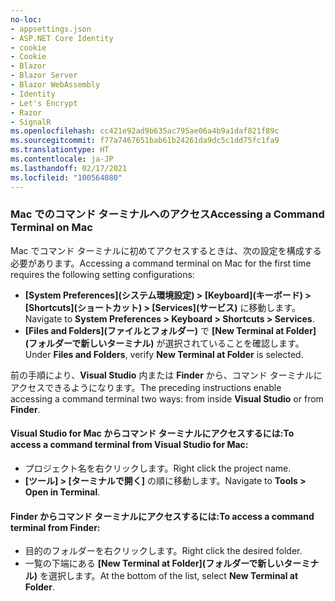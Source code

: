 ```yaml
---
no-loc:
- appsettings.json
- ASP.NET Core Identity
- cookie
- Cookie
- Blazor
- Blazor Server
- Blazor WebAssembly
- Identity
- Let's Encrypt
- Razor
- SignalR
ms.openlocfilehash: cc421e92ad9b635ac795ae06a4b9a1daf821f89c
ms.sourcegitcommit: f77a7467651bab61b24261da9dc5c1dd75fc1fa9
ms.translationtype: HT
ms.contentlocale: ja-JP
ms.lasthandoff: 02/17/2021
ms.locfileid: "100564080"
---
```

### <a name="accessing-a-command-terminal-on-mac"></a><span data-ttu-id="2da51-101">Mac でのコマンド ターミナルへのアクセス</span><span class="sxs-lookup"><span data-stu-id="2da51-101">Accessing a Command Terminal on Mac</span></span>

<span data-ttu-id="2da51-102">Mac でコマンド ターミナルに初めてアクセスするときは、次の設定を構成する必要があります。</span><span class="sxs-lookup"><span data-stu-id="2da51-102">Accessing a command terminal on Mac for the first time requires the following setting configurations:</span></span>

* <span data-ttu-id="2da51-103">**[System Preferences]\(システム環境設定\) > [Keyboard]\(キーボード\) > [Shortcuts]\(ショートカット\) > [Services]\(サービス\)** に移動します。</span><span class="sxs-lookup"><span data-stu-id="2da51-103">Navigate to **System Preferences > Keyboard > Shortcuts > Services**.</span></span>
* <span data-ttu-id="2da51-104">**[Files and Folders]\(ファイルとフォルダー\)** で **[New Terminal at Folder]\(フォルダーで新しいターミナル\)** が選択されていることを確認します。</span><span class="sxs-lookup"><span data-stu-id="2da51-104">Under **Files and Folders**, verify **New Terminal at Folder** is selected.</span></span>

<span data-ttu-id="2da51-105">前の手順により、**Visual Studio** 内または **Finder** から、コマンド ターミナルにアクセスできるようになります。</span><span class="sxs-lookup"><span data-stu-id="2da51-105">The preceding instructions enable accessing a command terminal two ways: from inside **Visual Studio** or from **Finder**.</span></span> 

#### <a name="to-access-a-command-terminal-from-visual-studio-for-mac"></a><span data-ttu-id="2da51-106">Visual Studio for Mac からコマンド ターミナルにアクセスするには:</span><span class="sxs-lookup"><span data-stu-id="2da51-106">To access a command terminal from Visual Studio for Mac:</span></span>

* <span data-ttu-id="2da51-107">プロジェクト名を右クリックします。</span><span class="sxs-lookup"><span data-stu-id="2da51-107">Right click the project name.</span></span>
* <span data-ttu-id="2da51-108">**[ツール] > [ターミナルで開く]** の順に移動します。</span><span class="sxs-lookup"><span data-stu-id="2da51-108">Navigate to **Tools > Open in Terminal**.</span></span>

#### <a name="to-access-a-command-terminal-from-finder"></a><span data-ttu-id="2da51-109">Finder からコマンド ターミナルにアクセスするには:</span><span class="sxs-lookup"><span data-stu-id="2da51-109">To access a command terminal from Finder:</span></span>

* <span data-ttu-id="2da51-110">目的のフォルダーを右クリックします。</span><span class="sxs-lookup"><span data-stu-id="2da51-110">Right click the desired folder.</span></span>
* <span data-ttu-id="2da51-111">一覧の下端にある **[New Terminal at Folder]\(フォルダーで新しいターミナル\)** を選択します。</span><span class="sxs-lookup"><span data-stu-id="2da51-111">At the bottom of the list, select **New Terminal at Folder**.</span></span>
